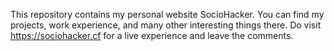 This repository contains my personal website SocioHacker.
You can find my projects, work experience, and many other interesting things there.
Do visit https://sociohacker.cf for a live experience and leave the comments.
